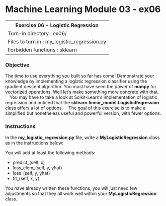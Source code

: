 # Machine Learning Module 03 - ex06

<table>
<tr><th>Exercise 06 -  Logistic Regression</th></tr>
<tr><td>Turn-in directory : ex06/ </tr>
<tr><td>Files to turn in : my_logistic_regression.py</tr>
<tr><td>Forbidden functions : sklearn</tr>
</table>

### Objective

The time to use everything you built so far has come! Demonstrate your knowledge by implementing a logistic regression classifier using the gradient descent algorithm. You must have seen the power of **numpy** for vectorized operations. Well let’s make something more concrete with that.
&emsp;You may have to take a look at Scikit-Learn’s implementation of logistic regression and noticed that the **sklearn.linear_model.LogisticRegression** class offers a lot of options.
&emsp;The goal of this exercise is to make a simplified but nonetheless useful and powerful version, with fewer options.

### Instructions
In the **my_logistic_regression.py** file, write a **MyLogisticRegression** class as in the instructions below:

You will add at least the following methods: 
 - predict_(self, x) 
 - loss_elem_(self, y, yhat)
 - loss_(self, y, yhat) 
 -  fit_(self, x, y)

You have already written these functions, you will just need few adjustments so that they all work well within your **MyLogisticRegression** class.
